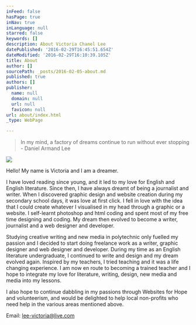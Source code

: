 ```yaml
---
inFeed: false
hasPage: true
inNav: true
inLanguage: null
starred: false
keywords: []
description: About Victoria Chanel Lee
datePublished: '2016-02-29T16:45:51.654Z'
dateModified: '2016-02-29T16:10:39.105Z'
title: About
author: []
sourcePath: _posts/2016-02-05-about.md
published: true
authors: []
publisher:
  name: null
  domain: null
  url: null
  favicon: null
url: about/index.html
_type: WebPage

---
```

> In my mind, a factory of dreams continue to run without ever stopping - Daniel Armand Lee

![](https://s3-us-west-2.amazonaws.com/the-grid-img/p/9b8657db4d7f6438802ca3d4081baa29144e2bc3.jpg)

Hello! My name is Victoria and I am a dreamer. 

I have loved reading since young, and it led to my love for English and English literature. Since then, I have always dreamt of being a journalist and writer. When I discovered graphic design and website creation during my secondary school days, it was love at first click. I fell in love with the idea that I could create whatever I visualised in my head through a graphic or a website. I self-learnt photoshop and html coding and spent most of my free time designing and coding. My dream then evolved to become a writer, journalist and a web designer and developer. 

Studying creative writing and new media in polytechnic only fuelled my passion and I decided to start doing freelance work as a writer, graphic designer and web designer and developer. During my time as an English literature undergraduate, I continued to write and design and my dream evolved again. Inspired by my teachers, I  tried teaching and it was a life changing experience. I am now en route to becoming a trained teacher and I hope to integrate my love for literature, writing, design, new media and media into my lessons. 

I also hope to continue dabbling in my passions through Websites for Hope and volunteerism, and would be delighted to help local non-profits who need help in the various areas mentioned above. 

Email: [lee-victoria@live.com][0]

[0]: mailto:lee-victoria@live.com
